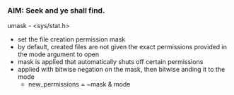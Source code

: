 ### AIM: Seek and ye shall find.

umask - &lt;sys/stat.h&gt;  
+ set the file creation permission mask
+ by default, created files are not given the exact permissions provided in the mode argument to open
+ mask is applied that automatically shuts off certain permissions
+ applied with bitwise negation on the mask, then bitwise anding it to the mode  
	+ new_permissions = ~mask &amp; mode
